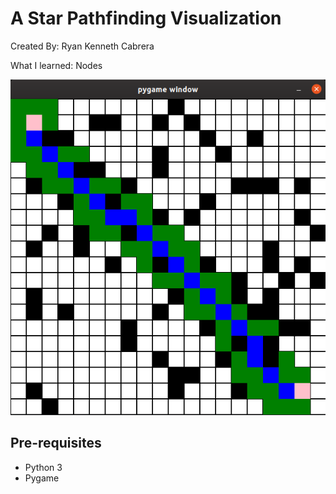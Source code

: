 # A Star Pathfinding Visualization

Created By: Ryan Kenneth Cabrera

What I learned:
Nodes

![](images/astar.png)

## Pre-requisites 
- Python 3
- Pygame

